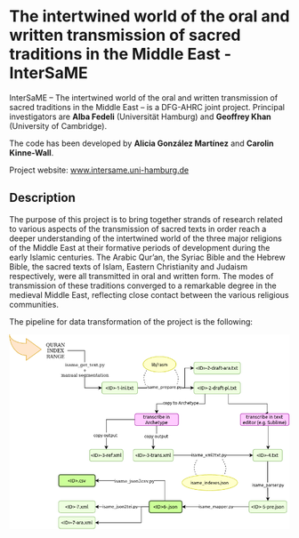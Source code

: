 
# The intertwined world of the oral and written transmission of sacred traditions in the Middle East - InterSaME

InterSaME – The intertwined world of the oral and written transmission of sacred traditions in the Middle East – is a DFG-AHRC joint project. Principal investigators are **Alba Fedeli** (Universität Hamburg) and **Geoffrey Khan** (University of Cambridge).

The code has been developed by **Alicia González Martínez** and **Carolin Kinne-Wall**.

Project website: www.intersame.uni-hamburg.de

## Description

The purpose of this project is to bring together strands of research related to various aspects of the transmission of sacred texts in order reach a deeper understanding of the intertwined world of the three major religions of the Middle East at their formative periods of development during the early Islamic centuries. The Arabic Qur’an, the Syriac Bible and the Hebrew Bible, the sacred texts of Islam, Eastern Christianity and Judaism respectively, were all transmitted in oral and written form. The modes of transmission of these traditions converged to a remarkable degree in the medieval Middle East, reflecting close contact between the various religious communities.

The pipeline for data transformation of the project is the following:

![Data Pipeline](img/workflow_intersame.png)
